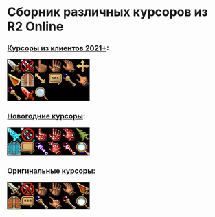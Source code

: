 # Сборник различных курсоров из R2 Online

### [Курсоры из клиентов 2021+](Курсоры%20из%20клиентов%202021+):
![collage.png](Курсоры%20из%20клиентов%202021+/collage.png)

### [Новогодние курсоры](Новогодние%20курсоры):
![collage.png](Новогодние%20курсоры/collage.png)

### [Оригинальные курсоры](Оригинальные%20курсоры):
![collage.png](Оригинальные%20курсоры/collage.png)